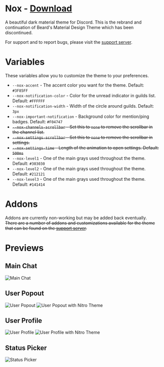 # Nox - [Download](https://betterdiscord.app/Download?id=3)

A beautiful dark material theme for Discord. This is the rebrand and continuation of Beard's Material Design Theme which has been discontinued.

For support and to report bugs, please visit the [support server](https://bit.ly/NoxServer).

# Variables

These variables allow you to customize the theme to your preferences.

 - `--nox-accent` - The accent color you want for the theme. Default: `#3F85FF`
 - `--nox-notification-color` - Color for the unread indicator in guilds list. Default: `#FFFFFF`
 - `--nox-notification-width` - Width of the circle around guilds. Default: `3px`
 - `--nox-important-notification` - Background color for mention/ping badges. Default: `#F04747`
 - ~~`--nox-channels-scrollbar` - Set this to `none` to remove the scrollbar in the channel list.~~
 - ~~`--nox-settings-scrollbar` - Set this to `none` to remove the scrollbar in settings.~~
 - ~~`--nox-settings-time` - Length of the animation to open settings. Default: `500ms`~~
 - `--nox-level1` - One of the main grays used throughout the theme. Default: `#303030`
 - `--nox-level2` - One of the main grays used throughout the theme. Default: `#212121`
 - `--nox-level3` - One of the main grays used throughout the theme. Default: `#141414`

 # Addons

Addons are currently non-working but may be added back eventually.
~~There are a number of addons and customizations available for the theme that can be found on the [support server](http://bit.ly/BMTserver).~~

# Previews

## Main Chat
![Main Chat](../resources/images/main_chat.png)

## User Popout
![User Popout](../resources/images/user_popout.png) ![User Popout with Nitro Theme](../resources/images/user_popout2.png)

## User Profile
![User Profile](../resources/images/user_profile.png) ![User Profile with Nitro Theme](../resources/images/user_profile2.png)

## Status Picker
![Status Picker](../resources/images/status_picker.gif)
